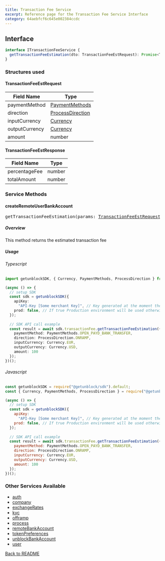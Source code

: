 ```yaml
---
title: Transaction Fee Service
excerpt: Reference page for the Transaction Fee Service Interface
category: 64aebfcf6c645e002384ccdc
---
```


## Interface

```typescript
interface ITransactionFeeService {
  getTransactionFeeEstimation(dto: TransactionFeeEstRequest): Promise<TransactionFeeEstResponse>;
}
```

### Structures used

#### <span id="TransactionFeeEstRequest"></span>TransactionFeeEstRequest

| Field Name | Type |
| ---------- | ---- |
| paymentMethod | [PaymentMethods](COMMON_TYPES.md#PaymentMethods) |
| direction | [ProcessDirection](COMMON_TYPES.md#ProcessDirection) |
| inputCurrency | [Currency](COMMON_TYPES.md#Currency) |
| outputCurrency | [Currency](COMMON_TYPES.md#Currency) |
| amount | number |

#### <span id="TransactionFeeEstResponse"></span>TransactionFeeEstResponse

| Field Name | Type |
| ---------- | ---- |
| percentageFee | number |
| totalAmount | number |

### Service Methods

#### createRemoteUserBankAccount

<div><pre>getTransactionFeeEstimation(params: <a href="#TransactionFeeEstRequest">TransactionFeeEstRequest</a>): Promise&#60;<a href="#TransactionFeeEstResponse">TransactionFeeEstResponse</a>&#62;</pre></div>

##### Overview

This method returns the estimated transaction fee

##### Usage

###### Typescript

```typescript
import getunblockSDK, { Currency, PaymentMethods, ProcessDirection } from "@getunblock/sdk";

(async () => {
  // setup SDK
  const sdk = getunblockSDK({
    apiKey:
      "API-Key [Some merchant Key]", // Key generated at the moment the merchant was created in getunblock system
    prod: false, // If true Production environment will be used otherwise Sandbox will be used instead
  });
  
  // SDK API call example
  const result = await sdk.transactionFee.getTransactionFeeEstimation({
    paymentMethod: PaymentMethods.OPEN_PAYD_BANK_TRANSFER,
    direction: ProcessDirection.ONRAMP,
    inputCurrency: Currency.EUR,
    outputCurrency: Currency.USD,
    amount: 100
  });
})();
```

###### Javascript

```javascript
const getunblockSDK = require("@getunblock/sdk").default;
const { Currency, PaymentMethods, ProcessDirection } = require("@getunblock/sdk"); 

(async () => {
  // setup SDK
  const sdk = getunblockSDK({
    apiKey:
      "API-Key [Some merchant Key]", // Key generated at the moment the merchant was created in getunblock system
    prod: false, // If true Production environment will be used otherwise Sandbox will be used instead
  });
  
  // SDK API call example
  const result = await sdk.transactionFee.getTransactionFeeEstimation({
    paymentMethod: PaymentMethods.OPEN_PAYD_BANK_TRANSFER,
    direction: ProcessDirection.ONRAMP,
    inputCurrency: Currency.EUR,
    outputCurrency: Currency.USD,
    amount: 100
  });
})();
```

<div class="CodeMirror-gutter-filler">
<h3>Other Services Available</h3>

* [auth](AUTH.md)
* [company](COMPANY.md)
* [exchangeRates](EXCHANGE_RATES.md)
* [kyc](KYC.md)
* [offramp](OFFRAMP.md)
* [process](PROCESS.md)
* [remoteBankAccount](REMOTE_BANK_ACCOUNT.md)
* [tokenPreferences](TOKEN_PREFERENCES.md)
* [unblockBankAccount](UNBLOCK_BANK_ACCOUNT.md)
* [user](USER.md)

[Back to README](../README.md)
</div>
